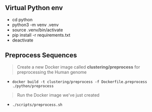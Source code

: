 ## Virtual Python env

- cd python
- python3 -m venv .venv
- source .venv/bin/activate
- pip install -r requirements.txt
- deactivate

## Preprocess Sequences

> Create a new Docker image called **clustering/preprocess** for preprocessing the Human genome

- `docker build -t clustering/preprocess -f Dockerfile.preprocess ./python/preprocess`

> Run the Docker image we've just created

- `./scripts/preprocess.sh`
